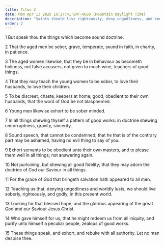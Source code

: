```yaml
---
title: Titus 2
date: Mon Apr 13 2020 16:17:41 GMT-0600 (Mountain Daylight Time)
description: "Saints should live righteously, deny ungodliness, and seek the Lord."
order: 2
---
```


1 But speak thou the things which become sound doctrine.

2 That the aged men be sober, grave, temperate, sound in faith, in charity, in patience.

3 The aged women likewise, that they be in behaviour as becometh holiness, not false accusers, not given to much wine, teachers of good things.

4 That they may teach the young women to be sober, to love their husbands, to love their children.

5 To be discreet, chaste, keepers at home, good, obedient to their own husbands, that the word of God be not blasphemed.

6 Young men likewise exhort to be sober minded.

7 In all things shewing thyself a pattern of good works: in doctrine shewing uncorruptness, gravity, sincerity.

8 Sound speech, that cannot be condemned; that he that is of the contrary part may be ashamed, having no evil thing to say of you.

9 Exhort servants to be obedient unto their own masters, and to please them well in all things; not answering again.

10 Not purloining, but shewing all good fidelity; that they may adorn the doctrine of God our Saviour in all things.

11 For the grace of God that bringeth salvation hath appeared to all men.

12 Teaching us that, denying ungodliness and worldly lusts, we should live soberly, righteously, and godly, in this present world.

13 Looking for that blessed hope, and the glorious appearing of the great God and our Saviour Jesus Christ.

14 Who gave himself for us, that he might redeem us from all iniquity, and purify unto himself a peculiar people, zealous of good works.

15 These things speak, and exhort, and rebuke with all authority. Let no man despise thee.
